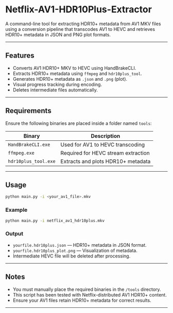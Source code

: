 # Netflix-AV1-HDR10Plus-Extractor

A command-line tool for extracting HDR10+ metadata from AV1 MKV files using a conversion pipeline that transcodes AV1 to HEVC and retrieves HDR10+ metadata in JSON and PNG plot formats.

---

## Features

- Converts AV1 HDR10+ MKV to HEVC using HandBrakeCLI.
- Extracts HDR10+ metadata using `ffmpeg` and `hdr10plus_tool`.
- Generates HDR10+ metadata as `.json` and `.png` (plot).
- Visual progress tracking during encoding.
- Deletes intermediate files automatically.

---

## Requirements

Ensure the following binaries are placed inside a folder named `tools`:

| Binary              | Description                                |
|---------------------|--------------------------------------------|
| `HandBrakeCLI.exe`  | Used for AV1 to HEVC transcoding           |
| `ffmpeg.exe`        | Required for HEVC stream extraction        |
| `hdr10plus_tool.exe`| Extracts and plots HDR10+ metadata         |

---

## Usage

```bash
python main.py -i <your_av1_file>.mkv
````

### Example

```bash
python main.py -i netflix_av1_hdr10plus.mkv
```

### Output

* `yourfile.hdr10plus.json` — HDR10+ metadata in JSON format.
* `yourfile.hdr10plus_plot.png` — Visualization of metadata.
* Intermediate HEVC file will be deleted after processing.

---

## Notes

* You must manually place the required binaries in the `/tools` directory.
* This script has been tested with Netflix-distributed AV1 HDR10+ content.
* Ensure your AV1 files retain HDR10+ metadata for correct results.

---

